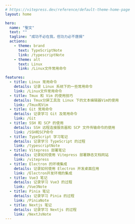 ```yaml
---
# https://vitepress.dev/reference/default-theme-home-page
layout: home

hero:
  name: "聖文"
  text: ""
  tagline: "成功不必在我，但功力必不唐捐"
  actions:
    - theme: brand
      text: TypeScriptNote
      link: /typescriptNote
    - theme: alt
      text: Linux
      link: /Linux文件常用命令

features:
  - title: Linux 常用命令
    details: 记录 Linux 系统下的一些常用命令
    link: /Linux文件常用命令
  - title: Tmux 和 Vim 的使用技巧
    details: Tmux分屏工具及 Linux 下的文本编辑器Vim的使用
    link: /Tmux和Vim
  - title: Git 常用命令
    details: 记录学习 Git 及常用命令
    link: /Git
  - title: SSH 和 SCP 的使用
    details: SSH 远程连接服务器和 SCP 文件传输命令的使用
    link: /SSH和SCP命令
  - title: TypeScript 学习笔记
    details: 记录学习 TypeScript 的过程
    link: /typescriptNote
  - title: Vitepress 部署笔记
    details: 记录如何使用 Vitepress 部署静态文档网站
    link: /vitepress
  - title: Electron 的环境集成
    details: 记录如何使用 Electron 开发桌面应用
    link: /Electron开发环境的集成
  - title: Vue3 笔记
    details: 记录学习 Vue3 的过程
    link: /Vue3Note
  - title: Pinia 笔记
    details: 记录学习 Pinia 的过程
    link: /PiniaNote
  - title: Nextjs 笔记
    details: 记录学习 Nextjs 的过程
    link: /NextJsNote
---
```


